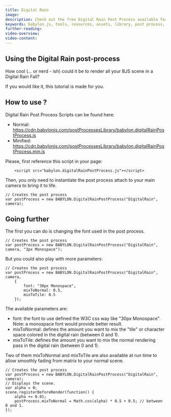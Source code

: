 ```yaml
---
title: Digital Rain
image: 
description: Check out the free Digital Rain Post Process available for you to use in your Babylon.js scenes.
keywords: babylon.js, tools, resources, assets, library, post process, digital rain
further-reading:
video-overview:
video-content:
---
```



## Using the Digital Rain post-process

How cool (... or nerd - ish) could it be to render all your BJS scene in a Digital Rain Fall?

If you would like it, this tutorial is made for you.

## How to use ?

Digital Rain Post Process Scripts can be found here: 
- Normal: https://cdn.babylonjs.com/postProcessesLibrary/babylon.digitalRainPostProcess.js
- Minified: https://cdn.babylonjs.com/postProcessesLibrary/babylon.digitalRainPostProcess.min.js

<Alert severity="warning" title="Warning" description="The CDN should not be used in production environments. The purpose of our CDN is to serve Babylon packages to users learning how to use the platform or running small experiments. Once you've built an application and are ready to share it with the world at large, you should serve all packages from your own CDN."/>

Please, first reference this script in your page:

```
	<script src="babylon.digitalRainPostProcess.js"></script>
```

Then, you only need to instantiate the post process attach to your main camera to bring it to life.

```
// Creates the post process
var postProcess = new BABYLON.DigitalRainPostProcess("DigitalRain", camera);
```

<Playground id="#2I28SC#6" title="Digital Rain Post Process Demo" description="Digital Rain Post Process Demo"/>

## Going further

The first you can do is changing the font used in the post process.

```
// Creates the post process
var postProcess = new BABYLON.DigitalRainPostProcess("DigitalRain", camera, "3px Monospace");
```

<Playground id="#2I28SC#7" title="Digital Rain Post Process Modified Demo 1" description="Digital Rain Post Process Modified Demo 1"/>

But you could also play with more parameters:

```
// Creates the post process
var postProcess = new BABYLON.DigitalRainPostProcess("DigitalRain", camera, 
    {
        font: "30px Monospace",
        mixToNormal: 0.5,
        mixToTile: 0.5        
    });
```

<Playground id="#2I28SC#8" title="Digital Rain Post Process Modified Demo 2" description="Digital Rain Post Process Modified Demo 2"/>

The available parameters are:

- font: the font to use defined the W3C css way like "30px Monospace". Note: a monospace font would provide better result.
- mixToNormal: defines the amount you want to mix the "tile" or character space colored in the digital rain (between 0 and 1).
- mixToTile: defines the amount you want to mix the normal rendering pass in the digital rain (between 0 and 1).

Two of them mixToNormal and mixToTile are also available at run time to allow smoothly fading from matrix to your normal scene.

```
// Creates the post process
var postProcess = new BABYLON.DigitalRainPostProcess("DigitalRain", camera);
// Displays the scene.
var alpha = 0;
scene.registerBeforeRender(function() {
    alpha += 0.01;
    postProcess.mixToNormal = Math.cos(alpha) * 0.5 + 0.5; // between 0 and 1.
});
```

<Playground id="#2I28SC#9" title="Digital Rain Post Process Modified Demo 3" description="Digital Rain Post Process Modified Demo 3"/>
